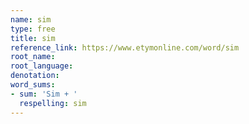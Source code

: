 ```yaml
---
name: sim
type: free
title: sim
reference_link: https://www.etymonline.com/word/sim
root_name: 
root_language: 
denotation: 
word_sums:
- sum: 'Sim + '
  respelling: sim
---
```

